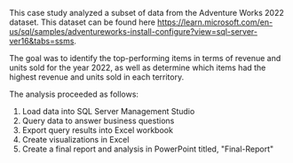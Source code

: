 This case study analyzed a subset of data from the Adventure Works 2022 dataset. This dataset can be found here <https://learn.microsoft.com/en-us/sql/samples/adventureworks-install-configure?view=sql-server-ver16&tabs=ssms>.

The goal was to identify the top-performing items in terms of revenue and units sold for the year 2022, as well as determine which items had the highest revenue and units sold in each territory.

The analysis proceeded as follows:
1. Load data into SQL Server Management Studio
2. Query data to answer business questions
3. Export query results into Excel workbook
4. Create visualizations in Excel
5. Create a final report and analysis in PowerPoint titled, "Final-Report"


